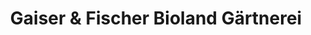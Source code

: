 ---
title: "Gaiser & Fischer Bioland Gärtnerei"
url: /walddorfhaeslach/gaiser-und-fischer-bioland-gaertnerei/
shop: Gemüse & Obst
---